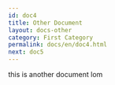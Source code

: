 ```yaml
---
id: doc4
title: Other Document
layout: docs-other
category: First Category
permalink: docs/en/doc4.html
next: doc5
---
```


this is another document lom